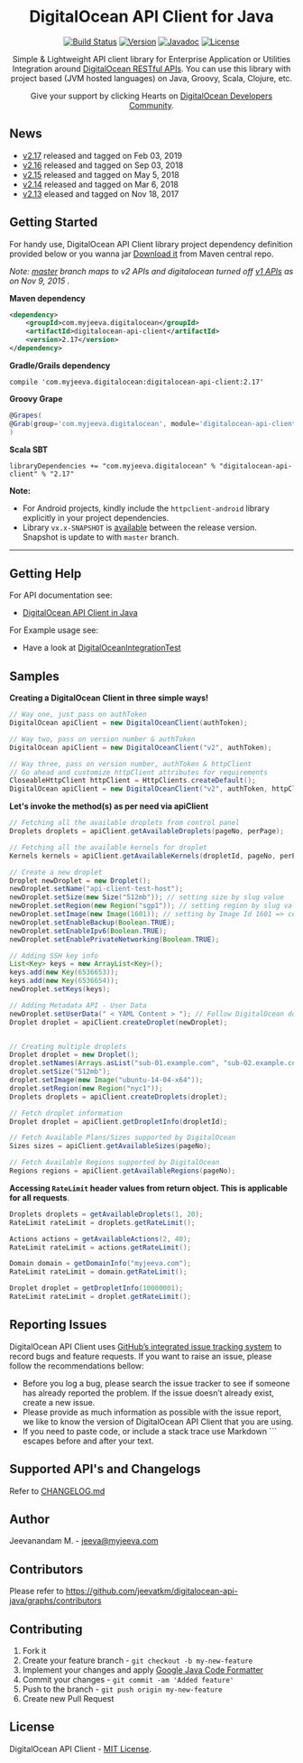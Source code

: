 <p align="center">
  <h1 align="center">DigitalOcean API Client for Java</h1>
  <p align="center"><a href="https://travis-ci.org/jeevatkm/digitalocean-api-java"><img src="https://img.shields.io/travis/jeevatkm/digitalocean-api-java/master.svg?style=flat-square" alt="Build Status" /></a> <a href="https://github.com/jeevatkm/digitalocean-api-java/releases/latest"><img src="https://img.shields.io/badge/version-2.17-blue.svg?style=flat-square" alt="Version" /></a> <a href="https://docs.myjeeva.com/javadoc/digitalocean-api-client/2.17/" target="_blank"><img src="https://img.shields.io/badge/javadoc-reference-00bcd4.svg?style=flat-square" alt="Javadoc" /></a> <a href="LICENSE"><img src="https://img.shields.io/github/license/jeevatkm/digitalocean-api-java.svg?style=flat-square" alt="License" /></a> </p>
  <p align="center">Simple & Lightweight API client library for Enterprise Application or Utilities Integration around <a href="https://developers.digitalocean.com" target="_blank">DigitalOcean RESTful APIs</a>. You can use this library with project based (JVM hosted languages) on Java, Groovy, Scala, Clojure, etc.</p>
</p>
<p align="center">
Give your support by clicking Hearts on <a href="https://www.digitalocean.com/community/projects/api-client-in-java" target="_blank">DigitalOcean Developers Community</a>.
</p>

## News

  * [v2.17](https://github.com/jeevatkm/digitalocean-api-java/releases/tag/v2.17) released and tagged on Feb 03, 2019
  * [v2.16](https://github.com/jeevatkm/digitalocean-api-java/releases/tag/v2.16) released and tagged on Sep 03, 2018
  * [v2.15](https://github.com/jeevatkm/digitalocean-api-java/releases/tag/v2.15) released and tagged on May 5, 2018
  * [v2.14](https://github.com/jeevatkm/digitalocean-api-java/releases/tag/v2.14) released and tagged on Mar 6, 2018
  * [v2.13](https://github.com/jeevatkm/digitalocean-api-java/releases/tag/v2.13) eleased and tagged on Nov 18, 2017

## Getting Started

For handy use, DigitalOcean API Client library project dependency definition provided below or you wanna jar [Download it](http://search.maven.org/remotecontent?filepath=com/myjeeva/digitalocean/digitalocean-api-client/2.17/digitalocean-api-client-2.17.jar) from Maven central repo.

*Note: [master](https://github.com/jeevatkm/digitalocean-api-java) branch maps to v2 APIs and digitalocean turned off [v1 APIs](https://developers.digitalocean.com/documentation/changelog/api-v1/sunsetting-api-v1/) as on Nov 9, 2015 .*

**Maven dependency**
```xml
<dependency>
    <groupId>com.myjeeva.digitalocean</groupId>
    <artifactId>digitalocean-api-client</artifactId>
    <version>2.17</version>
</dependency>
```
**Gradle/Grails dependency**
```shell
compile 'com.myjeeva.digitalocean:digitalocean-api-client:2.17'
```
**Groovy Grape**
```groovy
@Grapes(
@Grab(group='com.myjeeva.digitalocean', module='digitalocean-api-client', version='2.17')
)
```
**Scala SBT**
```shell
libraryDependencies += "com.myjeeva.digitalocean" % "digitalocean-api-client" % "2.17"
```

**Note:** 

  * For Android projects, kindly include the `httpclient-android` library explicitly in your project dependencies.
  * Library `vx.x-SNAPSHOT` is [available](https://oss.sonatype.org/content/repositories/snapshots/com/myjeeva/digitalocean/digitalocean-api-client/) between the release version. Snapshot is update to with `master` branch.

* * *

## Getting Help

For API documentation see:

* [DigitalOcean API Client in Java](https://docs.myjeeva.com/javadoc/digitalocean-api-client/2.17/)

For Example usage see:

* Have a look at [DigitalOceanIntegrationTest](https://github.com/jeevatkm/digitalocean-api-java/blob/master/src/test/java/com/myjeeva/digitalocean/DigitalOceanIntegrationTest.java)

## Samples

**Creating a DigitalOcean Client in three simple ways!**
```java
// Way one, just pass on authToken
DigitalOcean apiClient = new DigitalOceanClient(authToken);

// Way two, pass on version number & authToken
DigitalOcean apiClient = new DigitalOceanClient("v2", authToken);

// Way three, pass on version number, authToken & httpClient
// Go ahead and customize httpClient attributes for requirements
CloseableHttpClient httpClient = HttpClients.createDefault();
DigitalOcean apiClient = new DigitalOceanClient("v2", authToken, httpClient);
```

**Let's invoke the method(s) as per need via apiClient**
```java
// Fetching all the available droplets from control panel
Droplets droplets = apiClient.getAvailableDroplets(pageNo, perPage);

// Fetching all the available kernels for droplet
Kernels kernels = apiClient.getAvailableKernels(dropletId, pageNo, perPage);

// Create a new droplet
Droplet newDroplet = new Droplet();
newDroplet.setName("api-client-test-host");
newDroplet.setSize(new Size("512mb")); // setting size by slug value
newDroplet.setRegion(new Region("sgp1")); // setting region by slug value; sgp1 => Singapore 1 Data center
newDroplet.setImage(new Image(1601)); // setting by Image Id 1601 => centos-5-8-x64 also available in image slug value
newDroplet.setEnableBackup(Boolean.TRUE);
newDroplet.setEnableIpv6(Boolean.TRUE);
newDroplet.setEnablePrivateNetworking(Boolean.TRUE);

// Adding SSH key info
List<Key> keys = new ArrayList<Key>();
keys.add(new Key(6536653));
keys.add(new Key(6536654));
newDroplet.setKeys(keys);

// Adding Metadata API - User Data
newDroplet.setUserData(" < YAML Content > "); // Follow DigitalOcean documentation to prepare user_data value
Droplet droplet = apiClient.createDroplet(newDroplet);


// Creating multiple droplets
Droplet droplet = new Droplet();
droplet.setNames(Arrays.asList("sub-01.example.com", "sub-02.example.com"));
droplet.setSize("512mb");
droplet.setImage(new Image("ubuntu-14-04-x64"));
droplet.setRegion(new Region("nyc1"));
Droplets droplets = apiClient.createDroplets(droplet);

// Fetch droplet information
Droplet droplet = apiClient.getDropletInfo(dropletId);

// Fetch Available Plans/Sizes supported by DigitalOcean
Sizes sizes = apiClient.getAvailableSizes(pageNo);

// Fetch Available Regions supported by DigitalOcean
Regions regions = apiClient.getAvailableRegions(pageNo);
```

**Accessing `RateLimit` header values from return object. This is applicable for all requests**.
```java
Droplets droplets = getAvailableDroplets(1, 20);
RateLimit rateLimit = droplets.getRateLimit();

Actions actions = getAvailableActions(2, 40);
RateLimit rateLimit = actions.getRateLimit();

Domain domain = getDomainInfo("myjeeva.com");
RateLimit rateLimit = domain.getRateLimit();

Droplet droplet = getDropletInfo(10000001);
RateLimit rateLimit = droplet.getRateLimit();
```

## Reporting Issues

DigitalOcean API Client uses [GitHub’s integrated issue tracking system](https://github.com/jeevatkm/digitalocean-api-java/issues) to record bugs and feature requests. If you want to raise an issue, please follow the recommendations bellow:

* Before you log a bug, please search the issue tracker to see if someone has already reported the problem. If the issue doesn’t already exist, create a new issue.
* Please provide as much information as possible with the issue report, we like to know the version of DigitalOcean API Client that you are using.
* If you need to paste code, or include a stack trace use Markdown ``` escapes before and after your text.

## Supported API's and Changelogs

Refer to [CHANGELOG.md](CHANGELOG.md)

## Author

Jeevanandam M. - jeeva@myjeeva.com

## Contributors

Please refer to https://github.com/jeevatkm/digitalocean-api-java/graphs/contributors

## Contributing

1. Fork it
2. Create your feature branch - `git checkout -b my-new-feature`
3. Implement your changes and apply [Google Java Code Formatter](https://raw.githubusercontent.com/darcyliu/google-styleguide/master/eclipse-java-google-style.xml)
4. Commit your changes - `git commit -am 'Added feature'`
5. Push to the branch - `git push origin my-new-feature`
6. Create new Pull Request

## License

DigitalOcean API Client - [MIT License](LICENSE).
